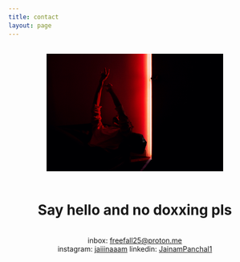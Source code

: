 ```yaml
---
title: contact
layout: page
---
```


<br>

<div align="center">
<img src="/static/front_HQ4.jpg" alt="Sup" width="70%" height="70%">
</div>
<!-- ![](/static/front6.jpeg)  -->

<!-- <div align="center">
Feel Free To Contact Me
</div> -->

<!-- <div align="center">
<br>
<a href="mailto:freefall25@proton.me">Email</a>
<a href="https://www.instagram.com/jaiiinaaam">instagram</a>
<a href="https://www.linkedin.com/in/jainampanchal/">linkedin</a>
</div> -->


<div align="center">
<br>
<h1>Say hello and no doxxing pls</h1><br>
inbox: <a href="mailto:freefall25@proton.me">freefall25@proton.me</a><br>
instagram: <a href="https://www.instagram.com/jaiiinaaam">jaiiinaaam</a>
linkedin: <a href="https://www.linkedin.com/in/jainampanchal/">JainamPanchal1</a>
</div>
<!-- inbox : [freefall25@proton.me](mailto:freefall25@proton.me)
instagram : [jaiiinaam](https://www.instagram.com/jaiiinaaam)
linkedin : [JainamPanchal](https://www.linkedin.com/in/jainampanchal/) -->